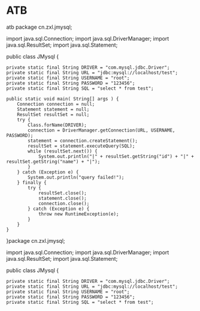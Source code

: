 # ATB
atb
package cn.zxl.jmysql;

import java.sql.Connection;
import java.sql.DriverManager;
import java.sql.ResultSet;
import java.sql.Statement;

public class JMysql {
    
    private static final String DRIVER = "com.mysql.jdbc.Driver";
    private static final String URL = "jdbc:mysql://localhost/test";
    private static final String USERNAME = "root";
    private static final String PASSWORD = "123456";
    private static final String SQL = "select * from test";
    
    public static void main( String[] args ) {
        Connection connection = null;
        Statement statement = null;
        ResultSet resultSet = null;
        try {
            Class.forName(DRIVER);
            connection = DriverManager.getConnection(URL, USERNAME, PASSWORD);
            statement = connection.createStatement();
            resultSet = statement.executeQuery(SQL);
            while (resultSet.next()) {
                System.out.println("|" + resultSet.getString("id") + "|" + resultSet.getString("name") + "|");
            }
        } catch (Exception e) {
            System.out.println("query failed!");
        } finally {
            try {
                resultSet.close();
                statement.close();
                connection.close();
            } catch (Exception e) {
                throw new RuntimeException(e);
            }
        }
    }
    
}package cn.zxl.jmysql;

import java.sql.Connection;
import java.sql.DriverManager;
import java.sql.ResultSet;
import java.sql.Statement;

public class JMysql {
    
    private static final String DRIVER = "com.mysql.jdbc.Driver";
    private static final String URL = "jdbc:mysql://localhost/test";
    private static final String USERNAME = "root";
    private static final String PASSWORD = "123456";
    private static final String SQL = "select * from test";
